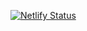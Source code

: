[![Netlify Status](https://api.netlify.com/api/v1/badges/88324c6a-e1b8-4c31-8e48-91e94bb0c006/deploy-status)](https://app.netlify.com/sites/webilow/deploys)

